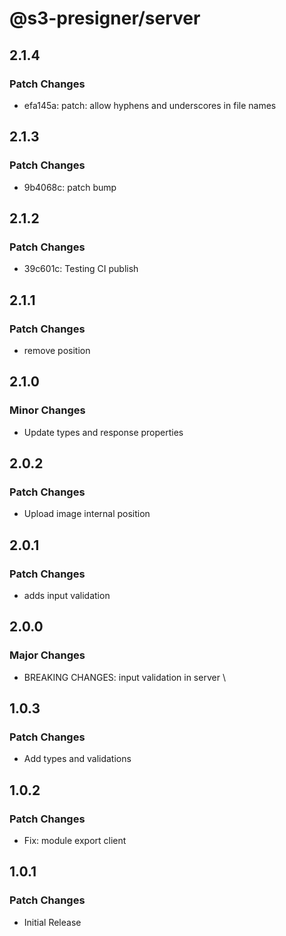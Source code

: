 # @s3-presigner/server

## 2.1.4

### Patch Changes

- efa145a: patch: allow hyphens and underscores in file names

## 2.1.3

### Patch Changes

- 9b4068c: patch bump

## 2.1.2

### Patch Changes

- 39c601c: Testing CI publish

## 2.1.1

### Patch Changes

- remove position

## 2.1.0

### Minor Changes

- Update types and response properties

## 2.0.2

### Patch Changes

- Upload image internal position

## 2.0.1

### Patch Changes

- adds input validation

## 2.0.0

### Major Changes

- BREAKING CHANGES: input validation in server \

## 1.0.3

### Patch Changes

- Add types and validations

## 1.0.2

### Patch Changes

- Fix: module export client

## 1.0.1

### Patch Changes

- Initial Release
